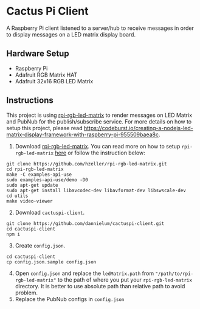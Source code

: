 # Cactus Pi Client #
A Raspberry Pi client listened to a server/hub to receive messages in order to display messages on a LED matrix display board.

## Hardware Setup ##
- Raspberry Pi
- Adafruit RGB Matrix HAT
- Adafruit 32x16 RGB LED Matrix

## Instructions ##
This project is using [rpi-rgb-led-matrix](https://github.com/hzeller/rpi-rgb-led-matrix/tree/master/utils) to render messages on LED Matrix and PubNub for the publish/subscribe service. For more details on how to setup this project, please read https://codeburst.io/creating-a-nodejs-led-matrix-display-framework-with-raspberry-pi-955509baea8c.

1. Download [rpi-rgb-led-matrix](https://github.com/hzeller/rpi-rgb-led-matrix/tree/master/utils). You can read more on how to setup `rpi-rgb-led-matrix` [here](https://github.com/hzeller/rpi-rgb-led-matrix/tree/master/utils) or follow the instruction below:
```
git clone https://github.com/hzeller/rpi-rgb-led-matrix.git
cd rpi-rgb-led-matrix
make -C examples-api-use
sudo examples-api-use/demo -D0
sudo apt-get update
sudo apt-get install libavcodec-dev libavformat-dev libswscale-dev
cd utils
make video-viewer
```
2. Download `cactuspi-client`.
```
git clone https://github.com/dannielum/cactuspi-client.git
cd cactuspi-client
npm i
```
3. Create `config.json`.
```
cd cactuspi-client
cp config.json.sample config.json
```
4. Open `config.json` and replace the `ledMatrix.path` from `"/path/to/rpi-rgb-led-matrix"` to the path of where you put your `rpi-rgb-led-matrix` directory. It is better to use absolute path than relative path to avoid problem.
5. Replace the PubNub configs in `config.json`
